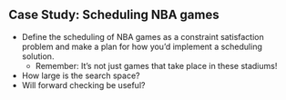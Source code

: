 ## Case Study: Scheduling NBA games

* Define the scheduling of NBA games as a constraint satisfaction problem and make a plan for how you’d implement a scheduling solution.
    * Remember: It’s not just games that take place in these stadiums!
* How large is the search space?
* Will forward checking be useful?
